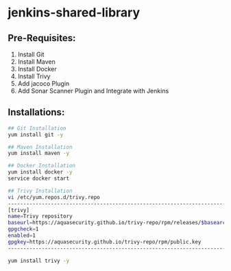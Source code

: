 # jenkins-shared-library

## Pre-Requisites:

1. Install Git
2. Install Maven
3. Install Docker
4. Install Trivy
5. Add jacoco Plugin
6. Add Sonar Scanner Plugin and Integrate with Jenkins

## Installations:

```sh
## Git Installation
yum install git -y

## Maven Installation
yum install maven -y

## Docker Installation
yum install docker -y
service docker start

## Trivy Installation
vi /etc/yum.repos.d/trivy.repo
--------------------------------------------------------------------------
[trivy]
name=Trivy repository
baseurl=https://aquasecurity.github.io/trivy-repo/rpm/releases/$basearch/
gpgcheck=1
enabled=1
gpgkey=https://aquasecurity.github.io/trivy-repo/rpm/public.key
--------------------------------------------------------------------------

yum install trivy -y
```
